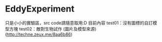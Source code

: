 ﻿EddyExperiment
==============
只是小小的實驗區，src code請隨意取用:D
目前內容
test01：沒有圖標的自訂模型方塊
test02：敵對生物試作
  (圖片及模型來源)
  (http://techne.zeux.me/8aa6b86)